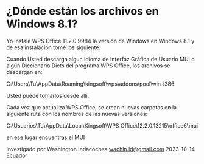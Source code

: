 # ¿Dónde están los archivos en Windows 8.1?
Yo instalé WPS Office 11.2.0.9984 la versión de Windows en Windows 8.1 y de esa instalación tomé los siguiente:

Cuando Usted descarga algun idioma de Interfaz Gráfica de Usuario MUI o algún Diccionario Dicts del programa WPS Office, los archivos se descargan en:

C:\Users\Tu\AppData\Roaming\kingsoft\wps\addons\pool\win-i386

Usted puede tomarlos desde allí.

Cada vez que actualiza WPS Office, se crean nuevas carpetas en la siguiente ruta con los nombres de las nuevas versiones:

C:\Usuarios\Tu\AppData\Local\Kingsoft\WPS Office\12.2.0.13215\office6\mui

en ese lugar encuentras el MUI

Investigado por Washington Indacochea
wachin.id@gmail.com
2023-10-14 Ecuador
